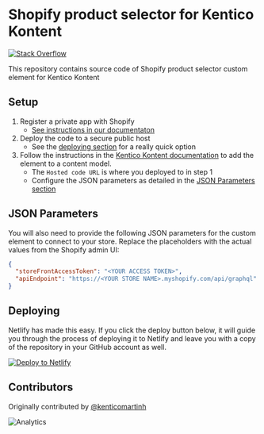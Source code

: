 # Shopify product selector for Kentico Kontent

[![Stack Overflow](https://img.shields.io/badge/Stack%20Overflow-ASK%20NOW-FE7A16.svg?logo=stackoverflow&logoColor=white)](https://stackoverflow.com/tags/kentico-Kontent)

This repository contains source code of Shopify product selector custom element for Kentico Kontent

## Setup

1. Register a private app with Shopify
    * [See instructions in our documentaton](https://docs.kontent.ai/tutorials/develop-apps/integrate/integrating-with-e-commerce-shopify#a-step-1-register-a-private-app-within-shopify)
1. Deploy the code to a secure public host
    * See the [deploying section](#deploying) for a really quick option
1. Follow the instructions in the [Kentico Kontent documentation](https://docs.kontent.ai/tutorials/develop-apps/integrate/integrating-your-own-content-editing-features#a-3--displaying-a-custom-element-in-kentico-kontent) to add the element to a content model.
    * The `Hosted code URL` is where you deployed to in step 1
    * Configure the JSON parameters as detailed in the [JSON Parameters section](#json-parameters)

## JSON Parameters

You will also need to provide the following JSON parameters for the custom element to connect to your store. Replace the placeholders with the actual values from the Shopify admin UI:

```json
{
  "storeFrontAccessToken": "<YOUR ACCESS TOKEN>",
  "apiEndpoint": "https://<YOUR STORE NAME>.myshopify.com/api/graphql"
}
```

## Deploying

Netlify has made this easy. If you click the deploy button below, it will guide you through the process of deploying it to Netlify and leave you with a copy of the repository in your GitHub account as well.

[![Deploy to Netlify](https://www.netlify.com/img/deploy/button.svg)](https://app.netlify.com/start/deploy?repository=https://github.com/Kentico/kontent-custom-element-shopify)

## Contributors

Originally contributed by [@kenticomartinh](https://github.com/kenticomartinh)

![Analytics](https://kentico-ga-beacon.azurewebsites.net/api/UA-69014260-4/Kentico/kontent-custom-element-shopify?pixel)
